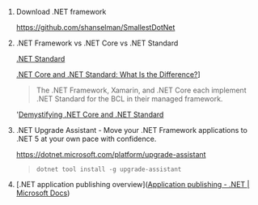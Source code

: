 1. Download .NET framework

   https://github.com/shanselman/SmallestDotNet

2. .NET Framework vs .NET Core vs .NET Standard

   [.NET Standard](https://docs.microsoft.com/en-us/dotnet/standard/net-standard)

   [.NET Core and .NET Standard: What Is the Difference?](https://www.infoq.com/news/2017/10/dotnet-core-standard-difference/)]

   > The .NET Framework, Xamarin, and .NET Core each implement .NET  Standard for the BCL in their managed framework.

   '[Demystifying .NET Core and .NET Standard](https://docs.microsoft.com/en-us/archive/msdn-magazine/2017/september/net-standard-demystifying-net-core-and-net-standard)

3. .NET Upgrade Assistant - Move your .NET Framework applications to .NET 5 at your own pace with confidence.

   https://dotnet.microsoft.com/platform/upgrade-assistant

   > ```
   > dotnet tool install -g upgrade-assistant
   > ```
   
4. [.NET application publishing overview]([Application publishing - .NET | Microsoft Docs](https://docs.microsoft.com/en-us/dotnet/core/deploying/))

